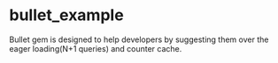 bullet_example
==============

Bullet gem is designed to help developers by suggesting them over the eager loading(N+1 queries) and counter cache.